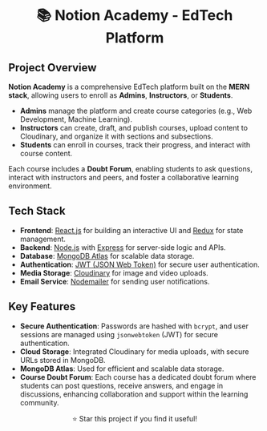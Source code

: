<h1 align="center">📚 Notion Academy - EdTech Platform</h1>

## <h2>Project Overview</h2>

<p><strong>Notion Academy</strong> is a comprehensive EdTech platform built on the <strong>MERN stack</strong>, allowing users to enroll as <strong>Admins</strong>, <strong>Instructors</strong>, or <strong>Students</strong>.</p>

<ul>
  <li><strong>Admins</strong> manage the platform and create course categories (e.g., Web Development, Machine Learning).</li>
  <li><strong>Instructors</strong> can create, draft, and publish courses, upload content to Cloudinary, and organize it with sections and subsections.</li>
  <li><strong>Students</strong> can enroll in courses, track their progress, and interact with course content.</li>
</ul>

<p>Each course includes a <strong>Doubt Forum</strong>, enabling students to ask questions, interact with instructors and peers, and foster a collaborative learning environment.</p>

## <h2>Tech Stack</h2>

<ul>
  <li><strong>Frontend</strong>: <a href="https://reactjs.org/">React.js</a> for building an interactive UI and <a href="https://redux.js.org/">Redux</a> for state management.</li>
  <li><strong>Backend</strong>: <a href="https://nodejs.org/">Node.js</a> with <a href="https://expressjs.com/">Express</a> for server-side logic and APIs.</li>
  <li><strong>Database</strong>: <a href="https://www.mongodb.com/cloud/atlas">MongoDB Atlas</a> for scalable data storage.</li>
  <li><strong>Authentication</strong>: <a href="https://jwt.io/">JWT (JSON Web Token)</a> for secure user authentication.</li>
  <li><strong>Media Storage</strong>: <a href="https://cloudinary.com/">Cloudinary</a> for image and video uploads.</li>
  <li><strong>Email Service</strong>: <a href="https://nodemailer.com/">Nodemailer</a> for sending user notifications.</li>
</ul>

## <h2>Key Features</h2>

<ul>
  <li><strong>Secure Authentication</strong>: Passwords are hashed with <code>bcrypt</code>, and user sessions are managed using <code>jsonwebtoken</code> (JWT) for secure authentication.</li>
  <li><strong>Cloud Storage</strong>: Integrated Cloudinary for media uploads, with secure URLs stored in MongoDB.</li>
  <li><strong>MongoDB Atlas</strong>: Used for efficient and scalable data storage.</li>
  <li><strong>Course Doubt Forum</strong>: Each course has a dedicated doubt forum where students can post questions, receive answers, and engage in discussions, enhancing collaboration and support within the learning community.</li>
</ul>

<p align="center">⭐️ Star this project if you find it useful!</p>
